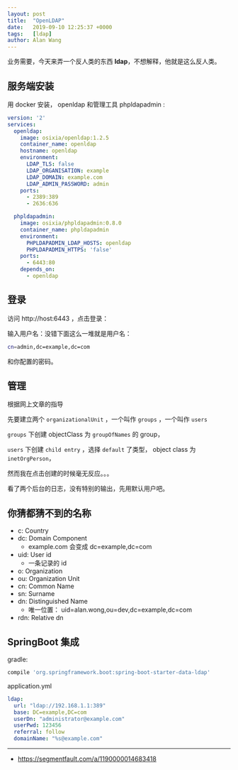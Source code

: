```yaml
---
layout: post
title:  "OpenLDAP"
date:   2019-09-10 12:25:37 +0000
tags:   [ldap]
author: Alan Wang
---
```


业务需要，今天来弄一个反人类的东西 **ldap**，不想解释，他就是这么反人类。

## 服务端安装

用 docker 安装， openldap 和管理工具 phpldapadmin :

```yaml
version: '2'
services:
  openldap:
    image: osixia/openldap:1.2.5
    container_name: openldap
    hostname: openldap
    environment:
      LDAP_TLS: false
      LDAP_ORGANISATION: example
      LDAP_DOMAIN: example.com
      LDAP_ADMIN_PASSWORD: admin
    ports:
      - 2389:389
      - 2636:636

  phpldapadmin:
    image: osixia/phpldapadmin:0.8.0
    container_name: phpldapadmin
    environment:
      PHPLDAPADMIN_LDAP_HOSTS: openldap
      PHPLDAPADMIN_HTTPS: 'false'
    ports:
      - 6443:80
    depends_on:
      - openldap
```

## 登录

访问 http://host:6443 ，点击登录：

输入用户名：没错下面这么一堆就是用户名：

```sh
cn=admin,dc=example,dc=com
```
和你配置的密码。

## 管理

根据网上文章的指导

先要建立两个 `organizationalUnit` ，一个叫作 `groups`  ，一个叫作 `users`

`groups` 下创建 objectClass 为 `groupOfNames` 的 group，

`users` 下创建 `child entry` ，选择 `default` 了类型， object class 为 `inetOrgPerson`，

然而我在点击创建的时候毫无反应。。。

看了两个后台的日志，没有特别的输出，先用默认用户吧。

## 你猜都猜不到的名称

- c: Country
- dc: Domain Component
    - example.com 会变成 dc=example,dc=com
- uid: User id
    - 一条记录的 id
- o: Organization
- ou:  Organization Unit
- cn: Common Name
- sn: Surname
- dn: Distinguished Name
    - 唯一位置： uid=alan.wong,ou=dev,dc=example,dc=com
- rdn: Relative dn

## SpringBoot 集成

gradle:

```groovy
compile 'org.springframework.boot:spring-boot-starter-data-ldap'
```

application.yml

```yaml
ldap:
  url: "ldap://192.168.1.1:389"
  base: DC=example,DC=com
  userDn: "administrator@example.com"
  userPwd: 123456
  referral: follow
  domainName: "%s@example.com"
```



----

- https://segmentfault.com/a/1190000014683418
